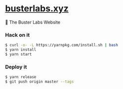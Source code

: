 [busterlabs.xyz](https://busterlabs.xyz)
===========

👊 The Buster Labs Website


### Hack on it
```sh
$ curl -o- -L https://yarnpkg.com/install.sh | bash
$ yarn install
$ yarn start
```

### Deploy it
```sh
$ yarn release
$ git push origin master --tags
```
